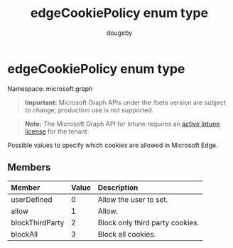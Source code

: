 ﻿---
title: "edgeCookiePolicy enum type"
description: "Possible values to specify which cookies are allowed in Microsoft Edge."
author: "dougeby"
localization_priority: Normal
ms.prod: "intune"
doc_type: enumPageType
---

# edgeCookiePolicy enum type

Namespace: microsoft.graph

> **Important:** Microsoft Graph APIs under the /beta version are subject to change; production use is not supported.

> **Note:** The Microsoft Graph API for Intune requires an [active Intune license](https://go.microsoft.com/fwlink/?linkid=839381) for the tenant.

Possible values to specify which cookies are allowed in Microsoft Edge.

## Members

| Member          | Value | Description                     |
| :-------------- | :---- | :------------------------------ |
| userDefined     | 0     | Allow the user to set.          |
| allow           | 1     | Allow.                          |
| blockThirdParty | 2     | Block only third party cookies. |
| blockAll        | 3     | Block all cookies.              |
